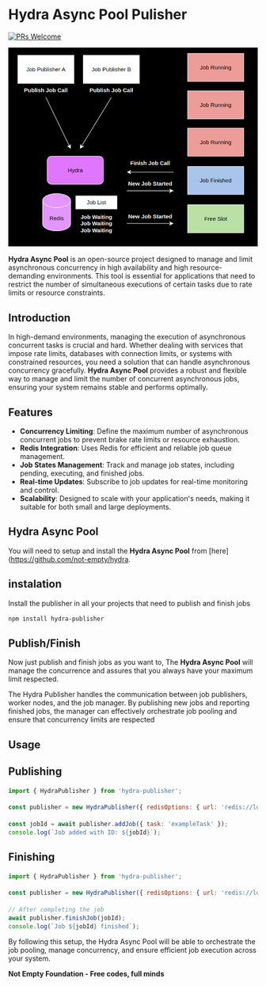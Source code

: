 # Hydra Async Pool Pulisher
[![PRs Welcome](https://img.shields.io/badge/PRs-welcome-brightgreen.svg?style=flat-square)](http://makeapullrequest.com)

![Architecture sample](https://github.com/not-empty/hydra-publisher/blob/main/hydra.png)

**Hydra Async Pool** is an open-source project designed to manage and limit asynchronous concurrency in high availability and high resource-demanding environments. This tool is essential for applications that need to restrict the number of simultaneous executions of certain tasks due to rate limits or resource constraints.

## Introduction

In high-demand environments, managing the execution of asynchronous concurrent tasks is crucial and hard. Whether dealing with services that impose rate limits, databases with connection limits, or systems with constrained resources, you need a solution that can handle asynchronous concurrency gracefully. **Hydra Async Pool** provides a robust and flexible way to manage and limit the number of concurrent asynchronous jobs, ensuring your system remains stable and performs optimally.

## Features

- **Concurrency Limiting**: Define the maximum number of asynchronous concurrent jobs to prevent brake rate limits or resource exhaustion.
- **Redis Integration**: Uses Redis for efficient and reliable job queue management.
- **Job States Management**: Track and manage job states, including pending, executing, and finished jobs.
- **Real-time Updates**: Subscribe to job updates for real-time monitoring and control.
- **Scalability**: Designed to scale with your application's needs, making it suitable for both small and large deployments.

## Hydra Async Pool

You will need to setup and install the **Hydra Async Pool** from [here](https://github.com/not-empty/hydra. 

## instalation

Install the publisher in all your projects that need to publish and finish jobs

```sh
npm install hydra-publisher
```

## Publish/Finish

Now just publish and finish jobs as you want to, The **Hydra Async Pool** will manage the concurrence and assures that you always have your maximum limit respected.

The Hydra Publisher handles the communication between job publishers, worker nodes, and the job manager. By publishing new jobs and reporting finished jobs, the manager can effectively orchestrate job pooling and ensure that concurrency limits are respected

## Usage

## Publishing
```javascript
import { HydraPublisher } from 'hydra-publisher';

const publisher = new HydraPublisher({ redisOptions: { url: 'redis://localhost:6379' } });

const jobId = await publisher.addJob({ task: 'exampleTask' });
console.log(`Job added with ID: ${jobId}`);
```

## Finishing
```javascript
import { HydraPublisher } from 'hydra-publisher';

const publisher = new HydraPublisher({ redisOptions: { url: 'redis://localhost:6379' } });

// After completing the job
await publisher.finishJob(jobId);
console.log(`Job ${jobId} finished`);
```
By following this setup, the Hydra Async Pool will be able to orchestrate the job pooling, manage concurrency, and ensure efficient job execution across your system.

**Not Empty Foundation - Free codes, full minds**